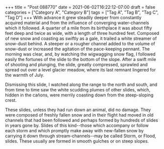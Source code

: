 +++
title = "Post 088770"
date = 2021-06-02T16:22:12-07:00
draft = false
categories = ["Category A", "Category B"]
tags = ["Tag A", "Tag B", "Tag C", "Tag D"]
+++
With advance it grew steadily deeper from constantly acquired material and from the influence of converging water-channels which it followed. A quarter of a mile from its birthplace it was about fifty feet deep and twice as wide, with a length of three hundred feet. Composed of new snow and coasting as swiftly as a gale, it trailed a white streamer of snow-dust behind. A steeper or a rougher channel added to the volume of snow-dust or increased the agitation of the pace-keeping pennant. The morning was clear, and, by watching the wigwagging snow flag, I followed easily the fortunes of the slide to the bottom of the slope. After a swift mile of shooting and plunging, the slide, greatly compressed, sprawled and spread out over a level glacier meadow, where its last remnant lingered for the warmth of July.

Dismissing this slide, I watched along the range to the north and south, and from time to time saw the white scudding plumes of other slides, which, hidden in the cañons, were merrily coasting down from the steep-sloping crest.

These slides, unless they had run down an animal, did no damage. They were composed of freshly fallen snow and in their flight had moved in old channels that had been followed and perhaps formed by hundreds of slides in years gone by. Slides of this kind--those which accompany or follow each storm and which promptly make away with new-fallen snow by carrying it down through stream-channels--may be called Storm, or Flood, slides. These usually are formed in smooth gulches or on steep slopes.
